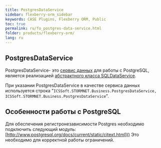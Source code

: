 ```yaml
---
title: PostgresDataService
sidebar: flexberry-orm_sidebar
keywords: CASE Plugins, Flexberry ORM, Public
toc: true
permalink: ru/fo_postgres-data-service.html
folder: products/flexberry-orm/
lang: ru
---
```


## PostgresDataService

PostgresDataService- это [сервис данных](fo_data-service.html) для работы с PostgreSQL, является реализацией [абстрактного класса SQLDataService](fo_sql-data-service.html).

При указании PostgresDataService в качестве сервиса данных используется строка "`ICSSoft.STORMNET.Business.PostgresDataService, ICSSoft.STORMNET.Business.PostgresDataService`".

## Особенности работы с PostgreSQL

Для обеспечения регистронезависимости Postgres необходимо подключить следующий модуль: [http://www.postgresql.org/docs/current/static/citext.html]()
Это необходимо для корректной работы ограничений.
